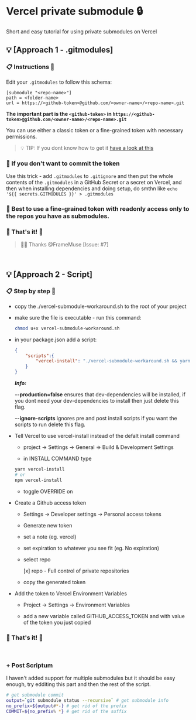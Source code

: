 # Vercel private submodule 🔒

Short and easy tutorial for using private submodules on Vercel

## 💡 [Approach 1 - .gitmodules]
### 📋 Instructions 🚀

Edit your `.gitmodules` to follow this schema: 

```
[submodule "<repo-name>"]
path = <folder-name>
url = https://<github-token>@github.com/<owner-name>/<repo-name>.git
```

**The important part is the `<github-token>` in `https://<github-token>@github.com/<owner-name>/<repo-name>.git`**

You can use either a classic token or a fine-grained token with necessary permissions.

> 💡 TIP: If you dont know how to get it [have a look at this](https://docs.github.com/en/enterprise-server@3.6/authentication/keeping-your-account-and-data-secure/managing-your-personal-access-tokens)


### 🤫 If you don't want to commit the token

Use this trick - add `.gitmodules` to `.gitignore` and then put the whole contents of the `.gitmodules` in a GitHub Secret or a secret on Vercel, and then when installing dependencies and doing setup, do smthn like `echo '${{ secrets.GITMODULES }}' > .gitmodules`

### 🔐 Best to use a fine-grained token with readonly access only to the repos you have as submodules.

### 🎉 That's it! 🎉

> 🤝🏽 Thanks @FrameMuse [Issue: #7]

<br/>

## 💡 [Approach 2 - Script] 

### 📋 Step by step 🚀

- copy the ./vercel-submodule-workaround.sh to the root of your project

- make sure the file is executable - run this command:

    ```bash
    chmod u+x vercel-submodule-workaround.sh
    ```

- in your package.json add a script:

    ```json
    {
        "scripts":{
            "vercel-install": "./vercel-submodule-workaround.sh && yarn --ignore-scripts --production=false",
        }
    }
    ```
    ***Info:*** 
    
    **--production=false** ensures that dev-dependencies will be installed, if you dont need your dev-dependencies to install then just delete this flag.

    **--ignore-scripts** ignores pre and post install scripts if you want the scripts to run delete this flag.

- Tell Vercel to use vercel-install instead of the defalt install command

    - project -> Settings -> General => Build & Development Settings

    - in INSTALL COMMAND type 
    
    ```bash 
    yarn vercel-install 
    # or 
    npm vercel-install
    ```

    - toggle OVERRIDE on

- Create a Github access token

    - Settings -> Developer settings -> Personal access tokens

    - Generate new token
     
    - set a note (eg. vercel)

    - set expiration to whatever you see fit (eg. No expiration)

    - select repo
    
        [x] repo - Full control of private repositories
    
    - copy the generated token

- Add the token to Vercel Environment Variables

    - Project -> Settings -> Environment Variables

    - add a new variable called GITHUB_ACCESS_TOKEN and with value of the token you just copied

### 🎉 That's it! 🎉

<br/>

### + Post Scriptum

I haven't added support for multiple submodules but it should be easy enough, try edditing this part and then the rest of the script.

```bash
# get submodule commit
output=`git submodule status --recursive` # get submodule info
no_prefix=${output#*-} # get rid of the prefix
COMMIT=${no_prefix% *} # get rid of the suffix
```